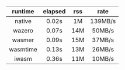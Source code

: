 | runtime  | elapsed | rss | rate    |
|:--------:|:-------:|:---:|:-------:|
| native   | 0.02s   |  1M | 139MB/s |
| wazero   | 0.07s   | 14M |  50MB/s |
| wasmer   | 0.09s   | 15M |  37MB/s |
| wasmtime | 0.13s   | 13M |  26MB/s |
| iwasm    | 0.36s   | 11M |  10MB/s |
